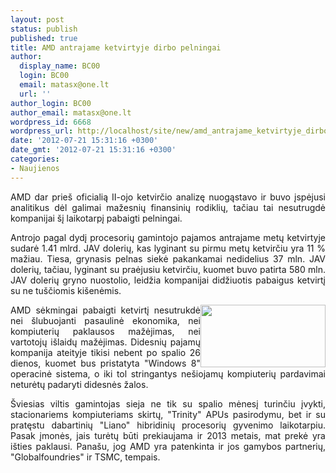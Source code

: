 ```yaml
---
layout: post
status: publish
published: true
title: AMD antrajame ketvirtyje dirbo pelningai
author:
  display_name: BC00
  login: BC00
  email: matasx@one.lt
  url: ''
author_login: BC00
author_email: matasx@one.lt
wordpress_id: 6668
wordpress_url: http://localhost/site/new/amd_antrajame_ketvirtyje_dirbo_pelningai/
date: '2012-07-21 15:31:16 +0300'
date_gmt: '2012-07-21 15:31:16 +0300'
categories:
- Naujienos
---
```

<p style="text-align: justify;">
	AMD dar prie&scaron; oficialią II-ojo ketvirčio analizę nuogąstavo ir buvo įspėjusi analitikus dėl galimai mažesnių finansinių rodiklių, tačiau tai nesutrugdė kompanijai &scaron;į laikotarpį pabaigti pelningai.</p>
<p style="text-align: justify;">
	Antrojo pagal dydį procesorių gamintojo pajamos antrajame metų ketvirtyje sudarė 1.41 mlrd. JAV dolerių, kas lyginant su pirmu metų ketvirčiu yra 11 % mažiau. Tiesa, grynasis pelnas siekė pakankamai nedidelius 37 mln. JAV dolerių, tačiau, lyginant su praėjusiu ketvirčiu, kuomet buvo patirta 580 mln. JAV dolerių gryno nuostolio, leidžia kompanijai didžiuotis pabaigus ketvirtį su ne tu&scaron;čiomis ki&scaron;enėmis.</p>
<p>
	<img alt="" src="http://technews.lt/userfiles/amdfuturefusion.jpg" style="width: 200px; height: 100px; float: right; text-align: justify;" /></p>
<p style="text-align: justify;">
	AMD sėkmingai pabaigti ketvirtį nesutrukdė nei &scaron;lubuojanti pasaulinė ekonomika, nei kompiuterių paklausos mažėjimas, nei vartotojų i&scaron;laidų mažėjimas. Didesnių pajamų kompanija ateityje tikisi nebent po spalio 26 dienos, kuomet bus pristatyta &quot;Windows 8&quot; operacinė sistema, o iki tol stringantys ne&scaron;iojamų kompiuterių pardavimai neturėtų padaryti didesnės žalos.</p>
<p style="text-align: justify;">
	&Scaron;viesias viltis gamintojas sieja ne tik su spalio mėnesį turinčiu įvykti, stacionariems kompiuteriams skirtų, &quot;Trinity&quot; APUs pasirodymu, bet ir su pratęstu dabartinių &quot;Liano&quot; hibridinių procesorių gyvenimo laikotarpiu. Pasak įmonės, jais turėtų būti prekiaujama ir 2013 metais, mat prekė yra i&scaron;ties paklausi. Pana&scaron;u, jog AMD yra patenkinta ir jos gamybos partnerių, &quot;Globalfoundries&quot; ir TSMC, tempais.</p>
